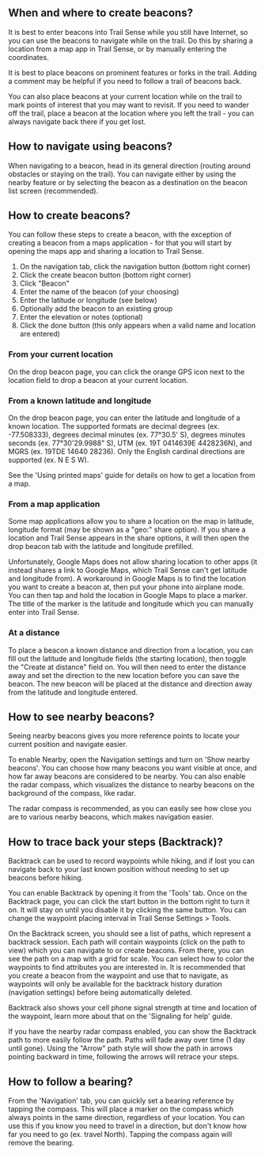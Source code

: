 ## When and where to create beacons?

It is best to enter beacons into Trail Sense while you still have Internet, so you can use the beacons to navigate while on the trail. Do this by sharing a location from a map app in Trail Sense, or by manually entering the coordinates.

It is best to place beacons on prominent features or forks in the trail. Adding a comment may be helpful if you need to follow a trail of beacons back.

You can also place beacons at your current location while on the trail to mark points of interest that you may want to revisit. If you need to wander off the trail, place a beacon at the location where you left the trail - you can always navigate back there if you get lost.

## How to navigate using beacons?

When navigating to a beacon, head in its general direction (routing around obstacles or staying on the trail). You can navigate either by using the nearby feature or by selecting the beacon as a destination on the beacon list screen (recommended).

## How to create beacons?

You can follow these steps to create a beacon, with the exception of creating a beacon from a maps application - for that you will start by opening the maps app and sharing a location to Trail Sense.

1. On the navigation tab, click the navigation button (bottom right corner)
2. Click the create beacon button (bottom right corner)
3. Click "Beacon"
4. Enter the name of the beacon (of your choosing)
5. Enter the latitude or longitude (see below)
6. Optionally add the beacon to an existing group
7. Enter the elevation or notes (optional)
8. Click the done button (this only appears when a valid name and location are entered)

### From your current location

On the drop beacon page, you can click the orange GPS icon next to the location field to drop a beacon at your current location.

### From a known latitude and longitude

On the drop beacon page, you can enter the latitude and longitude of a known location. The supported formats are decimal degrees (ex. -77.508333), degrees decimal minutes (ex. 77°30.5' S), degrees minutes seconds (ex. 77°30'29.9988" S), UTM (ex. 19T 0414639E 4428236N), and MGRS (ex. 19TDE 14640 28236). Only the English cardinal directions are supported (ex. N E S W).

See the 'Using printed maps' guide for details on how to get a location from a map.

### From a map application

Some map applications allow you to share a location on the map in latitude, longitude format (may be shown as a "geo:" share option). If you share a location and Trail Sense appears in the share options, it will then open the drop beacon tab with the latitude and longitude prefilled.

Unfortunately, Google Maps does not allow sharing location to other apps (it instead shares a link to Google Maps, which Trail Sense can't get latitude and longitude from). A workaround in Google Maps is to find the location you want to create a beacon at, then put your phone into airplane mode. You can then tap and hold the location in Google Maps to place a marker. The title of the marker is the latitude and longitude which you can manually enter into Trail Sense.

### At a distance

To place a beacon a known distance and direction from a location, you can fill out the latitude and longitude fields (the starting location), then toggle the "Create at distance" field on. You will then need to enter the distance away and set the direction to the new location before you can save the beacon. The new beacon will be placed at the distance and direction away from the latitude and longitude entered.

## How to see nearby beacons?

Seeing nearby beacons gives you more reference points to locate your current position and navigate easier.

To enable Nearby, open the Navigation settings and turn on 'Show nearby beacons'. You can choose how many beacons you want visible at once, and how far away beacons are considered to be nearby. You can also enable the radar compass, which visualizes the distance to nearby beacons on the background of the compass, like radar.

The radar compass is recommended, as you can easily see how close you are to various nearby beacons, which makes navigation easier.

## How to trace back your steps (Backtrack)?

Backtrack can be used to record waypoints while hiking, and if lost you can navigate back to your last known position without needing to set up beacons before hiking.

You can enable Backtrack by opening it from the 'Tools' tab. Once on the Backtrack page, you can click the start button in the bottom right to turn it on. It will stay on until you disable it by clicking the same button. You can change the waypoint placing interval in Trail Sense Settings > Tools.

On the Backtrack screen, you should see a list of paths, which represent a backtrack session. Each path will contain waypoints (click on the path to view) which you can navigate to or create beacons. From there, you can see the path on a map with a grid for scale. You can select how to color the waypoints to find attributes you are interested in. It is recommended that you create a beacon from the waypoint and use that to navigate, as waypoints will only be available for the backtrack history duration (navigation settings) before being automatically deleted.

Backtrack also shows your cell phone signal strength at time and location of the waypoint, learn more about that on the 'Signaling for help' guide.

If you have the nearby radar compass enabled, you can show the Backtrack path to more easily follow the path. Paths will fade away over time (1 day until gone). Using the "Arrow" path style will show the path in arrows pointing backward in time, following the arrows will retrace your steps.

## How to follow a bearing?

From the 'Navigation' tab, you can quickly set a bearing reference by tapping the compass. This will place a marker on the compass which always points in the same direction, regardless of your location. You can use this if you know you need to travel in a direction, but don't know how far you need to go (ex. travel North). Tapping the compass again will remove the bearing.
